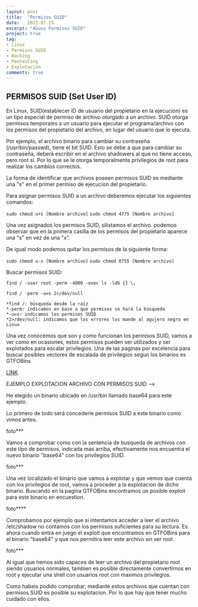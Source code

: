 ```yaml
---
layout: post
title:  "Permisos SUID"
date:   2022-07-15
excerpt: "Abuso Permisos SUID"
project: true
tag:
- Linux
- Permisos SUID
- Hacking
- Pentesting
- Explotación
comments: true
---
```

## PERMISOS SUID (Set User ID)

En Linux, SUID(establecer ID de usuario del propietario en la ejecución) es un tipo especial de permiso de archivo otorgado a un archivo. SUID otorga permisos temporales a un usuario para ejecutar el programa/archivo con los permisos del propietario del archivo, en lugar del usuario que lo ejecuta.

Por ejemplo, el archivo binario para cambiar su contraseña (/usr/bin/passwd), tiene el bit SUID. Esto se debe a que para cambiar su contraseña, deberá escribir en el archivo shadowers al que no tiene acceso, pero root sí. Por lo que se le otorga temporalmente privilegios de root para realizar los cambios correctos.

La forma de identificar que archivos poseen permisos SUID es mediante una "s" en el primer permiso de ejecucion del propietario.

Para asignar permisos SUID a un archivo deberemos ejecutar los siguientes comandos:

`sudo chmod u+s [Nombre archivo]`
`sudo chmod 4775 [Nombre archivo]`

Una vez asignados los permisos SUID, silistamos el archivo. podemos observar que en la primera casilla de los permisos del propietario aparece una "s" en vez de una "x".

De igual modo podemos quitar los permisos de la siguiente forma:

`sudo chmod u-s [Nombre archivo]`
`sudo chmod 0755 [Nombre archivo]`

Buscar permisos SUID:

`find / -user root -perm -4000 -exec ls -ldb {} \;`

`find / -perm -u=s 2>/dev/null`

    *find /: búsqueda desde la raíz
    *-perm: indicamos en base a que permisos se hará la búsqueda
    *-u=s: indicamos los permisos SUID
    *2>/dev/null: indicamos que los errores los mande al agujero negro en Linux


Una vez conocemos que son y como funcionan los permisos SUID, vamos a ver como en ocasiones, estos permisos pueden ser utilizados y ser explotados para escalar privilegios. Una de las paginas por excelencia para buscar posibles vectores de escalada de privilegios segun los binarios es GTFOBins

[LINK](https://gtfobins.github.io/)


EJEMPLO EXPLOTACION ARCHIVO CON PERMISOS SUID -->

He elegido un binario ubicado en /usr/bin llamado base64 para este ejemplo. 

Lo primero de todo será concederle permisos SUID a este binario como vimos antes.

foto***

Vamos a comprobar como con la sentencia de busqueda de archivos con este tipo de permisos, indicada mas arriba, efectivamente nos encuentra el nuevo binario "base64" con los privilegios SUID.

foto***

Una vez localizado el binario que vamos a explotar y que vemos que cuenta con los privilegios de root, vamos a proceder a la explotacion de dicho binario. Buscando en la pagina GTFOBins encontramos un posible exploit para este binario en encuestion.

foto****

Comprobamos por ejemplo que si intentamos acceder a leer el archivo /etc/shadow no contamos con los permisos suficientes para su lectura. Es ahora cuando entra en juego el exploit que encontramos en GTFOBins para el binario "base64" y que nos permitira leer este archivo sin ser root.

foto***


Al igual que hemos sido capaces de leer un archivo del propietario root siendo usuarios normales, tambien es posible directamente convertirnos en root y ejecutar una shell con usuarios root con maximos privilegios.

Como habeis podido comprobar, mediante estos archivos que cuentan con permisos SUID es posible su explotacion. Por lo que hay que tener mucho cuidado con ellos.






